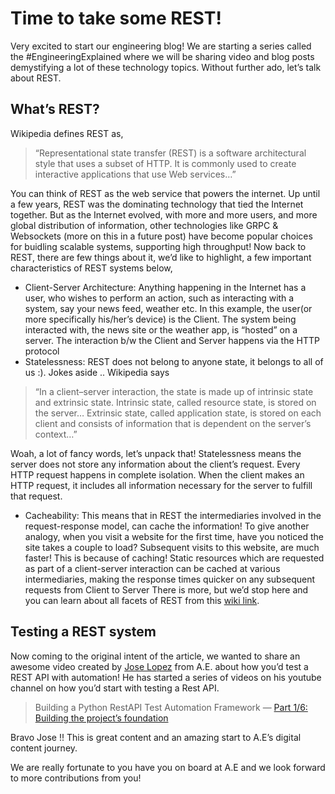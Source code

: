 # Time to take some REST!

Very excited to start our engineering blog! We are starting a series called the #EngineeringExplained where we will be sharing video and blog posts demystifying a lot of these technology topics.
Without further ado, let’s talk about REST.

## What’s REST?
Wikipedia defines REST as,
> “Representational state transfer (REST) is a software architectural style that uses a subset of HTTP.
> It is commonly used to create interactive applications that use Web services…”

You can think of REST as the web service that powers the internet. Up until a few years, REST was the dominating technology that tied the Internet together. 
But as the Internet evolved, with more and more users, and more global distribution of information, other technologies like GRPC & Websockets (more on this in a future post) have become popular choices for buidling scalable systems, supporting high throughput!
Now back to REST, there are few things about it, we’d like to highlight, a few important characteristics of REST systems below,
- Client-Server Architecture: Anything happening in the Internet has a user, who wishes to perform an action, such as interacting with a system, say your news feed, weather etc. In this example, the user(or more specifically his/her’s device) is the Client. The system being interacted with, the news site or the weather app, is “hosted” on a server. The interaction b/w the Client and Server happens via the HTTP protocol
- Statelessness: REST does not belong to anyone state, it belongs to all of us :). Jokes aside .. Wikipedia says

> “In a client–server interaction, the state is made up of intrinsic state and extrinsic state. Intrinsic state, called resource state, is stored on the
> server… Extrinsic state, called application state, is stored on each client and consists of information that is dependent on the server’s context…”

Woah, a lot of fancy words, let’s unpack that! Statelessness means the server does not store any information about the client’s request.
Every HTTP request happens in complete isolation. When the client makes an HTTP request, it includes all information necessary for the server to fulfill that request.
- Cacheability: This means that in REST the intermediaries involved in the request-response model, can cache the information! To give another analogy, when you visit a website for the first time, have you noticed the site takes a couple to load? Subsequent visits to this website, are much faster! This is because of caching! Static resources which are requested as part of a client-server interaction can be cached at various intermediaries, making the response times quicker on any subsequent requests from Client to Server
There is more, but we’d stop here and you can learn about all facets of REST from this [wiki link](https://en.wikipedia.org/wiki/Representational_state_transfer).

## Testing a REST system
Now coming to the original intent of the article, we wanted to share an awesome video created by [Jose Lopez](https://github.com/jllopez) from A.E. about how you’d test a REST API with automation! He has started a series of videos on his youtube channel on how you’d start with testing a Rest API.
> Building a Python RestAPI Test Automation Framework — [Part 1/6: Building the project’s foundation](https://www.youtube.com/channel/UC-iTbHAUoCyDTfBAKMdUVAg)

Bravo Jose !! This is great content and an amazing start to A.E’s digital content journey.

We are really fortunate to you have you on board at A.E and we look forward to more contributions from you!
